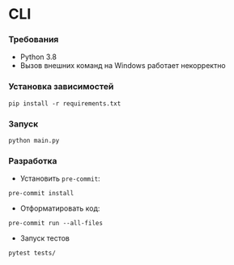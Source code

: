 # CLI

### Требования

* Python 3.8
* Вызов внешних команд на Windows работает некорректно

### Установка зависимостей

```shell
pip install -r requirements.txt
```

### Запуск

```shell
python main.py
```

### Разработка

- Установить `pre-commit`:

```shell
pre-commit install
```

- Отформатировать код:

```shell
pre-commit run --all-files
```

- Запуск тестов
```shell
pytest tests/
```
